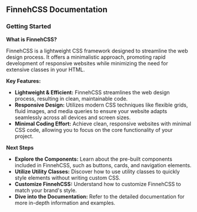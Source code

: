 ## **FinnehCSS Documentation**

### **Getting Started**

**What is FinnehCSS?**

FinnehCSS is a lightweight CSS framework designed to streamline the web design process. It offers a minimalistic approach, promoting rapid development of responsive websites while minimizing the need for extensive classes in your HTML.

**Key Features:**

* **Lightweight & Efficient:** FinnehCSS streamlines the web design process, resulting in clean, maintainable code.
* **Responsive Design:** Utilizes modern CSS techniques like flexible grids, fluid images, and media queries to ensure your website adapts seamlessly across all devices and screen sizes.
* **Minimal Coding Effort:** Achieve clean, responsive websites with minimal CSS code, allowing you to focus on the core functionality of your project.

**Next Steps**

* **Explore the Components:** Learn about the pre-built components included in FinnehCSS, such as buttons, cards, and navigation elements.
* **Utilize Utility Classes:** Discover how to use utility classes to quickly style elements without writing custom CSS.
* **Customize FinnehCSS:** Understand how to customize FinnehCSS to match your brand's style.
* **Dive into the Documentation:** Refer to the detailed documentation for more in-depth information and examples.

